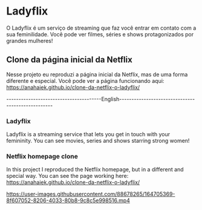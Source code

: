 # Ladyflix 
O Ladyflix é um serviço de streaming que faz você entrar em contato com a sua feminilidade. 
Você pode ver filmes, séries e shows protagonizados por grandes mulheres!
## Clone da página inicial da Netflix
Nesse projeto eu reproduzi a página inicial da Netflix, mas de uma forma diferente e especial. 
Você pode ver a página funcionando aqui: https://anahaiek.github.io/clone-da-netflix-o-ladyflix/

---------------------------------------English--------------------------------------------------
### Ladyflix 
Ladyflix is a streaming service that lets you get in touch with your femininity.
You can see movies, series and shows starring strong women!
### Netflix homepage clone
In this project I reproduced the Netflix homepage, but in a different and special way.
You can see the page working here: https://anahaiek.github.io/clone-da-netflix-o-ladyflix/


https://user-images.githubusercontent.com/88678265/164705369-8f607052-8206-4033-80b8-9c8c5e998516.mp4

